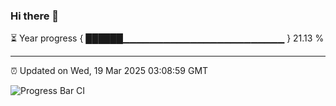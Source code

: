 ### Hi there 👋

⏳ Year progress { ██████▁▁▁▁▁▁▁▁▁▁▁▁▁▁▁▁▁▁▁▁▁▁▁▁ } 21.13 %

---

⏰ Updated on Wed, 19 Mar 2025 03:08:59 GMT

![Progress Bar CI](https://github.com/IshwaranRudhara/GIT-ACTION/workflows/Progress%20Bar%20CI/badge.svg)
